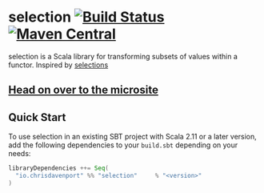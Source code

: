 # selection [![Build Status](https://travis-ci.com/ChristopherDavenport/selection.svg?branch=master)](https://travis-ci.com/ChristopherDavenport/selection) [![Maven Central](https://maven-badges.herokuapp.com/maven-central/io.chrisdavenport/selection_2.12/badge.svg)](https://maven-badges.herokuapp.com/maven-central/io.chrisdavenport/selection_2.12)

selection is a Scala library for transforming subsets of values within a functor. Inspired by [selections](https://github.com/ChrisPenner/selections)

## [Head on over to the microsite](https://davenverse.github.io/selection/)

## Quick Start

To use selection in an existing SBT project with Scala 2.11 or a later version, add the following dependencies to your
`build.sbt` depending on your needs:

```scala
libraryDependencies ++= Seq(
  "io.chrisdavenport" %% "selection"     % "<version>"
)
```

